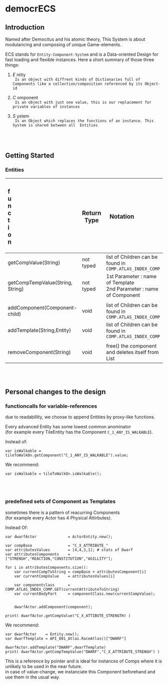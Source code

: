 # democrECS

## Introduction
Named after Democitus and his atomic theory, This System is about modularicing and composing of unique Game-elements.

ECS stands for ``Entity-Component-System`` and is a Data-oriented Design for fast loading and flexible instances. Here a short summary of those three things: 
   
1. *E* ntity  
`` Is an object with diffrent kinds of Dictionaries full of Components like a collection/composition referenced by its Object-id``      
    
2. *C* omponent  
`` Is an object with just one value, this is our replacement for private variables of instances``

3. *S* ystem  
`` Is an Object which replaces the functions of an instance. This System is shared between all  Entities``



<br><br>
## Getting Started

### Entities
| <h3 style="width:00px"> **function** </h3> | <h3>**Return Type**</h3> | <h3 style="width:100px"> **Notation** </h3>                     |  
|---------------------------------------------|------------------|-------------------------------------------------------------------------|
| getCompValue(String)                        | not typed        | list of Children can be found in ``COMP.ATLAS_INDEX_COMP``              |
| getCompTempValue(String, String)            | not typed        | 1st Parameter : name of Template <br> 2nd Parameter : name of Component |
|                                             |                  |                                                                         |
| addComponent(Component-child)               | void             | list of Children can be found in ``COMP.ATLAS_INDEX_COMP``              |
| addTemplate(String,Entity)                  | void             | list of Children can be found in ``COMP.ATLAS_INDEX_COMP``              |
|                                             |                  |                                                                         |
| removeComponent(String)                     | void             | free() the component and deletes itself from List                       |






<br><br>
## Personal changes to the design

### functioncalls for variable-references
due to readabillity, we choose to append Entities by proxy-like functions.  
    
Every advanced Entity has some lowest common anominator   
(for example every TileEntity has the Component ``C_1_ANY_IS_WALKABLE``). 
   
Instead of:  
```
var isWalkable = tileToWalkOn.getComponent("C_1_ANY_IS_WALKABLE").value;  
```  
  
We recommend: 
```
var isWalkable = tileToWalkOn.isWalkable();  
```


<br><br>
### predefined sets of Component as Templates  
sometimes there is a pattern of reacurring Components  
(for example every Actor has 4 Physical Attirbutes).

Instead Of:
```
var dwarfActor              = ActorEntity.new();

var compBase                = "C_X_ATTRIBUTE_"
var attributesValues        = [4,4,3,1]; # stats of Dwarf
var attributesComponents    = ["STRENGH","REACTION,"CONSTITUTION","AGILLITY"];

for i in attributesComponents.size():
    var currentCompToString = compBase + attributesComponent[i]
    var currentCompValue    = attributesValues[i]   

    var componentclass      = COMP.ATLAS_INDEX_COMP.GET(currentAttributeToString)
	var currentBodyPart     = componentClass.new(currentCompValue);


	dwarfActor.addComponent(component);

print( dwarfActor.getCompValue("C_X_ATTIBUTE_STRENGTH) )

``` 
We recommend:
```
var dwarfActor    = Entity.new();
var dwarfTemplate = API_001_Atlas.RaceAtlas()["DWARF"]

dwarfActor.addTemplate("DWARF",dwarfTemplate)
print( dwarfActor.getCompTempValue("DWARF","C_X_ATTRIBUTE_STRENGH") )

```   
This is a reference by pointer and is ideal for instances of Comps where it is unlikely to be used in the near future.  
in case of value-change, we instanciate this Component beforehand and use them in the usual way.   



<br><br>

